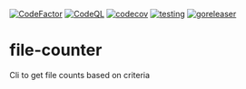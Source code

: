 [![CodeFactor](https://www.codefactor.io/repository/github/ondrovic/file-counter/badge)](https://www.codefactor.io/repository/github/ondrovic/file-counter)
[![CodeQL](https://github.com/ondrovic/file-counter/actions/workflows/codeql.yml/badge.svg)](https://github.com/ondrovic/file-counter/actions/workflows/codeql.yml)
[![codecov](https://codecov.io/github/ondrovic/file-counter/graph/badge.svg?token=ABG1EY7BMB)](https://codecov.io/github/ondrovic/file-counter)
[![testing](https://github.com/ondrovic/file-counter/actions/workflows/testing.yml/badge.svg)](https://github.com/ondrovic/file-counter/actions/workflows/testing.yml)
[![goreleaser](https://github.com/ondrovic/file-counter/actions/workflows/release.yml/badge.svg)](https://github.com/ondrovic/file-counter/actions/workflows/release.yml)

# file-counter
Cli to get file counts based on criteria
